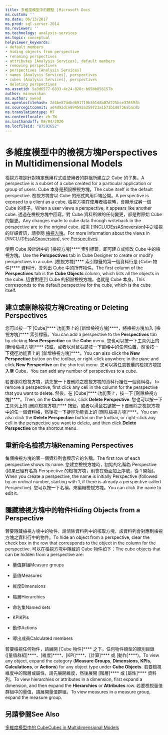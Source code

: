 ```yaml
---
title: 多維度模型中的觀點 |Microsoft Docs
ms.custom: ''
ms.date: 06/13/2017
ms.prod: sql-server-2014
ms.reviewer: ''
ms.technology: analysis-services
ms.topic: conceptual
helpviewer_keywords:
- default members
- hiding objects from perspective
- renaming perspectives
- attributes [Analysis Services], default members
- removing perspectives
- perspectives [Analysis Services]
- names [Analysis Services], perspectives
- cubes [Analysis Services], perspectives
- deleting perspectives
ms.assetid: 5a3d6577-6833-4c24-820c-b65bb856157b
author: minewiskan
ms.author: owend
ms.openlocfilehash: 2d4be87ddbd691710b361d8b07d225bce37659fb
ms.sourcegitcommit: ad4d92dce894592a259721a1571b1d8736abacdb
ms.translationtype: MT
ms.contentlocale: zh-TW
ms.lasthandoff: 08/04/2020
ms.locfileid: "87593652"
---
```

# <a name="perspectives-in-multidimensional-models"></a><span data-ttu-id="4c57f-102">多維度模型中的檢視方塊</span><span class="sxs-lookup"><span data-stu-id="4c57f-102">Perspectives in Multidimensional Models</span></span>
  <span data-ttu-id="4c57f-103">檢視方塊是針對特定應用程式或使用者的群組所建立之 Cube 的子集。</span><span class="sxs-lookup"><span data-stu-id="4c57f-103">A perspective is a subset of a cube created for a particular application or group of users.</span></span> <span data-ttu-id="4c57f-104">Cube 本身是預設檢視方塊。</span><span class="sxs-lookup"><span data-stu-id="4c57f-104">The cube itself is the default perspective.</span></span> <span data-ttu-id="4c57f-105">檢視方塊會以 Cube 的形式向用戶端公開。</span><span class="sxs-lookup"><span data-stu-id="4c57f-105">A perspective is exposed to a client as a cube.</span></span> <span data-ttu-id="4c57f-106">檢視方塊在使用者檢視時，會顯示成另一個 Cube 的樣子。</span><span class="sxs-lookup"><span data-stu-id="4c57f-106">When a user views a perspective, it appears like another cube.</span></span> <span data-ttu-id="4c57f-107">透過在檢視方塊中回寫，對 Cube 資料所做的任何變更，都是對原始 Cube 的變更。</span><span class="sxs-lookup"><span data-stu-id="4c57f-107">Any changes made to cube data through writeback in the perspective are to the original cube.</span></span> <span data-ttu-id="4c57f-108">如需 [!INCLUDE[ssASnoversion](../../includes/ssasnoversion-md.md)]中之檢視的詳細資訊，請參閱 [檢視方塊](../multidimensional-models-olap-logical-cube-objects/perspectives.md)。</span><span class="sxs-lookup"><span data-stu-id="4c57f-108">For more information about the views in [!INCLUDE[ssASnoversion](../../includes/ssasnoversion-md.md)], see [Perspectives](../multidimensional-models-olap-logical-cube-objects/perspectives.md).</span></span>  
  
 <span data-ttu-id="4c57f-109">使用 Cube 設計師中的 [檢視方塊]\*\*\*\* 索引標籤，即可建立或修改 Cube 中的檢視方塊。</span><span class="sxs-lookup"><span data-stu-id="4c57f-109">Use the **Perspectives** tab in Cube Designer to create or modify perspectives in a cube.</span></span> <span data-ttu-id="4c57f-110">[檢視方塊]\*\*\*\* 索引標籤的第一個資料行是 [Cube 物件]\*\*\*\* 資料行，會列出 Cube 中的所有物件。</span><span class="sxs-lookup"><span data-stu-id="4c57f-110">The first column of the **Perspectives** tab is the **Cube Objects** column, which lists all the objects in the cube.</span></span> <span data-ttu-id="4c57f-111">這會對應到 Cube 的預設檢視方塊，也就是 Cube 本身。</span><span class="sxs-lookup"><span data-stu-id="4c57f-111">This corresponds to the default perspective for the cube, which is the cube itself.</span></span>  
  
## <a name="creating-or-deleting-perspectives"></a><span data-ttu-id="4c57f-112">建立或刪除檢視方塊</span><span class="sxs-lookup"><span data-stu-id="4c57f-112">Creating or Deleting Perspectives</span></span>  
 <span data-ttu-id="4c57f-113">您可以按一下 [Cube]\*\*\*\* 功能表上的 [新增檢視方塊]\*\*\*\*，將檢視方塊加入 [檢視方塊]\*\*\*\* 索引標籤。</span><span class="sxs-lookup"><span data-stu-id="4c57f-113">You can add a perspective to the **Perspectives** tab by clicking **New Perspective** on the **Cube** menu.</span></span> <span data-ttu-id="4c57f-114">您也可以按一下工具列上的 [新增檢視方塊]\*\*\*\* 按鈕，或者以滑鼠右鍵按一下窗格中的任何位置，然後按一下捷徑功能表上的 [新增檢視方塊]\*\*\*\*。</span><span class="sxs-lookup"><span data-stu-id="4c57f-114">You can also click the **New Perspective** button on the toolbar, or right-click anywhere in the pane and click **New Perspective** on the shortcut menu.</span></span> <span data-ttu-id="4c57f-115">您可以將任意數量的檢視方塊加入至 Cube。</span><span class="sxs-lookup"><span data-stu-id="4c57f-115">You can add any number of perspectives to a cube.</span></span>  
  
 <span data-ttu-id="4c57f-116">若要移除檢視方塊，請先按一下要刪除之檢視方塊的資料行裡任一個資料格。</span><span class="sxs-lookup"><span data-stu-id="4c57f-116">To remove a perspective, first click any cell in the column for the perspective that you want to delete.</span></span> <span data-ttu-id="4c57f-117">然後，在 [Cube]\*\*\*\* 功能表上，按一下 [刪除檢視方塊]\*\*\*\*。</span><span class="sxs-lookup"><span data-stu-id="4c57f-117">Then, on the **Cube** menu, click **Delete Perspective**.</span></span> <span data-ttu-id="4c57f-118">您也可以按一下工具列上的 [刪除檢視方塊]\*\*\*\* 按鈕，或者以滑鼠右鍵按一下要刪除之檢視方塊中的任一個資料格，然後按一下捷徑功能表上的 [刪除檢視方塊]\*\*\*\*。</span><span class="sxs-lookup"><span data-stu-id="4c57f-118">You can also click the **Delete Perspective** button on the toolbar, or right-click any cell in the perspective you want to delete, and then click **Delete Perspective** on the shortcut menu.</span></span>  
  
## <a name="renaming-perspectives"></a><span data-ttu-id="4c57f-119">重新命名檢視方塊</span><span class="sxs-lookup"><span data-stu-id="4c57f-119">Renaming Perspectives</span></span>  
 <span data-ttu-id="4c57f-120">每個檢視方塊的第一個資料列會顯示它的名稱。</span><span class="sxs-lookup"><span data-stu-id="4c57f-120">The first row of each perspective shows its name.</span></span> <span data-ttu-id="4c57f-121">您建立檢視方塊時，初始的名稱為 Perspective (如果已經有名為 Perspective 的檢視方塊，則會在後面加上序號，從 1 開始)。</span><span class="sxs-lookup"><span data-stu-id="4c57f-121">When you create a perspective, the name is initially Perspective (followed by an ordinal number, starting with 1, if there is already a perspective called Perspective).</span></span> <span data-ttu-id="4c57f-122">您可以按一下名稱，來編輯檢視方塊。</span><span class="sxs-lookup"><span data-stu-id="4c57f-122">You can click the name to edit it.</span></span>  
  
## <a name="hiding-objects-from-a-perspective"></a><span data-ttu-id="4c57f-123">隱藏檢視方塊中的物件</span><span class="sxs-lookup"><span data-stu-id="4c57f-123">Hiding Objects from a Perspective</span></span>  
 <span data-ttu-id="4c57f-124">若要隱藏檢視方塊中的物件，請清除資料列中的核取方塊，該資料列會對應到檢視方塊之資料行中的物件。</span><span class="sxs-lookup"><span data-stu-id="4c57f-124">To hide an object from a perspective, clear the check box in the row that corresponds to the object in the column for the perspective.</span></span> <span data-ttu-id="4c57f-125">可以在檢視方塊中隱藏的 Cube 物件如下：</span><span class="sxs-lookup"><span data-stu-id="4c57f-125">The cube objects that can be hidden from a perspective are:</span></span>  
  
-   <span data-ttu-id="4c57f-126">量值群組</span><span class="sxs-lookup"><span data-stu-id="4c57f-126">Measure groups</span></span>  
  
-   <span data-ttu-id="4c57f-127">量值</span><span class="sxs-lookup"><span data-stu-id="4c57f-127">Measures</span></span>  
  
-   <span data-ttu-id="4c57f-128">維度</span><span class="sxs-lookup"><span data-stu-id="4c57f-128">Dimensions</span></span>  
  
-   <span data-ttu-id="4c57f-129">階層</span><span class="sxs-lookup"><span data-stu-id="4c57f-129">Hierarchies</span></span>  
  
-   <span data-ttu-id="4c57f-130">命名集</span><span class="sxs-lookup"><span data-stu-id="4c57f-130">Named sets</span></span>  
  
-   <span data-ttu-id="4c57f-131">KPI</span><span class="sxs-lookup"><span data-stu-id="4c57f-131">KPIs</span></span>  
  
-   <span data-ttu-id="4c57f-132">動作</span><span class="sxs-lookup"><span data-stu-id="4c57f-132">Actions</span></span>  
  
-   <span data-ttu-id="4c57f-133">導出成員</span><span class="sxs-lookup"><span data-stu-id="4c57f-133">Calculated members</span></span>  
  
 <span data-ttu-id="4c57f-134">若要檢視任何物件，請展開 [Cube 物件]\*\*\*\* 之下，任何物件類型的類別目錄 ([量值群組]\*\*\*\*、[維度]\*\*\*\*、[KPI]\*\*\*\*、[計算]\*\*\*\* 或 [動作]\*\*\*\*)。</span><span class="sxs-lookup"><span data-stu-id="4c57f-134">To view any object, expand the category (**Measure Groups**, **Dimensions**, **KPIs**, **Calculations**, or **Actions**) for any object type under **Cube Objects**.</span></span> <span data-ttu-id="4c57f-135">若要檢視維度中的階層或屬性，請先展開維度，然後展開 [階層]\*\*\*\* 或 [屬性]\*\*\*\* 資料列。</span><span class="sxs-lookup"><span data-stu-id="4c57f-135">To view hierarchies or attributes in a dimension, first expand a dimension, and then expand the **Hierarchies** or **Attributes** row.</span></span> <span data-ttu-id="4c57f-136">若要檢視量值群組中的量值，請展開量值群組。</span><span class="sxs-lookup"><span data-stu-id="4c57f-136">To view measures in a measure group, expand the measure group.</span></span>  
  
## <a name="see-also"></a><span data-ttu-id="4c57f-137">另請參閱</span><span class="sxs-lookup"><span data-stu-id="4c57f-137">See Also</span></span>  
 [<span data-ttu-id="4c57f-138">多維度模型中的 Cube</span><span class="sxs-lookup"><span data-stu-id="4c57f-138">Cubes in Multidimensional Models</span></span>](cubes-in-multidimensional-models.md)  
  
  
